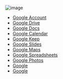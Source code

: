 ![image](https://github.com/SanjeevStephan/MySpace-Public/blob/master/Images/google-services.png)

* <a href="http://account.google.com/">Google Account</a>
* <a href="https://drive.google.com/">Google Drive</a>
* <a href="http://docs.google.com/">Google Docs </a>
* <a href="ttps://calendar.google.com/">Google Calendar </a>
* <a href="http://keep.google.com/">Google Keep </a>
* <a href="http://slides.google.com/">Google Slides</a>
* <a href="http://maps.google.co.in/">Google Maps </a>
* <a href="http://sheets.google.com/">Google Spreadsheets </a>
* <a href="http://photos.google.com/">Google Photos</a>
* <a href="">Google </a>
* <a href="">Google </a>
